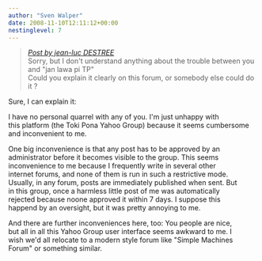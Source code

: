 ```yaml
---
author: "Sven Walper"
date: 2008-11-10T12:11:12+00:00
nestinglevel: 7
---
```

> [_Post by jean-luc DESTREE_](/sHyrfkbs/tan-tenpo-suno-pi-jan-lawa-sewi-pini#post12)  
> Sorry, but I don't understand anything about the trouble between you and "jan lawa pi TP"  
> Could you explain it clearly on this forum, or somebody else could do it ?  
> 

Sure, I can explain it:  
  
I have no personal quarrel with any of you. I'm just unhappy with  
this platform (the Toki Pona Yahoo Group) because it seems cumbersome  
and inconvenient to me.  
  
One big inconvenience is that any post has to be approved by an  
administrator before it becomes visible to the group. This seems  
inconvenience to me because I frequently write in several other  
internet forums, and none of them is run in such a restrictive mode.  
Usually, in any forum, posts are immediately published when sent. But  
in this group, once a harmless little post of me was automatically  
rejected because noone approved it within 7 days. I suppose this  
happend by an oversight, but it was pretty annoying to me.  
  
And there are further inconveniences here, too: You people are nice,  
but all in all this Yahoo Group user interface seems awkward to me. I  
wish we'd all relocate to a modern style forum like "Simple Machines  
Forum" or something similar.